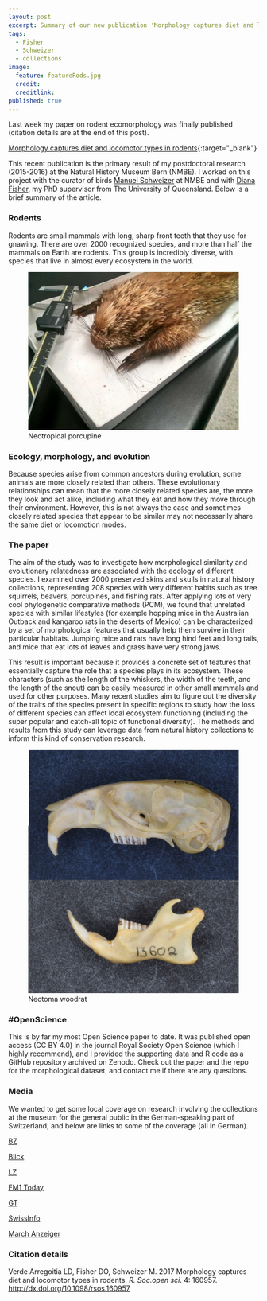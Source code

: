 ```yaml
---
layout: post
excerpt: Summary of our new publication 'Morphology captures diet and locomotor types in rodents'.
tags:
  - Fisher
  - Schweizer
  - collections
image:
  feature: featureRods.jpg
  credit:
  creditlink:
published: true
---
```

Last week my paper on rodent ecomorphology was finally published (citation details are at the end of this post).

[Morphology captures diet and locomotor types in rodents](http://rsos.royalsocietypublishing.org/content/4/1/160957 "open access link"){:target="_blank"}

This recent publication is the primary result of my postdoctoral research (2015-2016) at the Natural History Museum Bern (NMBE). I worked on this project with the curator of birds [Manuel Schweizer](http://www.nmbe.ch/en/information/team/dr-manuel-schweizer) at NMBE and with [Diana Fisher](https://twitter.com/DianaF1080), my PhD supervisor from The University of Queensland. Below is a brief summary of the article.


### Rodents

Rodents are small mammals with long, sharp front teeth that they use for gnawing. There are over 2000 recognized species, and more than half the mammals on Earth are rodents. This group is incredibly diverse, with species that live in almost every ecosystem in the world. 

<figure>
    <a href="/images/sphiggurus.jpg"><img src="/images/sphiggurus.jpg"></a>
        <figcaption>Neotropical porcupine</figcaption>
</figure>


### Ecology, morphology, and evolution

Because species arise from common ancestors during evolution, some animals are more closely related than others. These evolutionary relationships can mean that the more closely related species are, the more they look and act alike, including what they eat and how they move through their environment. However, this is not always the case and sometimes closely related species that appear to be similar may not necessarily share the same diet or locomotion modes. 

### The paper

The aim of the study was to investigate how morphological similarity and evolutionary relatedness are associated with the ecology of different species. I examined over 2000 preserved skins and skulls in natural history collections, representing 208 species with very different habits such as tree squirrels, beavers, porcupines, and fishing rats. After applying lots of very cool phylogenetic comparative methods (PCM), we found that unrelated species with similar lifestyles (for example hopping mice in the Australian Outback and kangaroo rats in the deserts of Mexico) can be characterized by a set of morphological features that usually help them survive in their particular habitats. Jumping mice and rats have long hind feet and long tails, and mice that eat lots of leaves and grass have very strong jaws. 

This result is important because it provides a concrete set of features that essentially capture the role that a species plays in its ecosystem. These characters (such as the length of the whiskers, the width of the teeth, and the length of the snout) can be easily measured in other small mammals and used for other purposes. 
Many recent studies aim to figure out the diversity of the traits of the species present in specific regions to study how the loss of different species can affect local ecosystem functioning (including the super popular and catch-all topic of functional diversity). The methods and results from this study can leverage data from natural history collections to inform this kind of conservation research.

<figure>
    <a href="/images/woodrats.jpg"><img src="/images/woodrats.jpg"></a>
        <figcaption>Neotoma woodrat</figcaption>
</figure>

### #OpenScience

This is by far my most Open Science paper to date. It was published open access (CC BY 4.0) in the journal Royal Society Open Science (which I highly recommend), and I provided the supporting data and R code as a GitHub repository archived on Zenodo. Check out the paper and the repo for the morphological dataset, and contact me if there are any questions. 

### Media

We wanted to get some local coverage on research involving the collections at the museum for the general public in the German-speaking part of Switzerland, and below are links to some of the coverage (all in German).

[BZ](http://www.basellandschaftlichezeitung.ch/schweiz/forscher-erstellen-biometrische-datenbank-der-nagetiere-130865570)
 
[Blick](http://www.blick.ch/life/wissen/biologie-forscher-erstellen-biometrische-datenbank-der-nagetiere-id6084214.html)
 
[LZ](http://www.limmattalerzeitung.ch/schweiz/forscher-erstellen-biometrische-datenbank-der-nagetiere-130865570)
 
[FM1 Today](http://www.fm1today.ch/forscher-erstellen-biometrische-datenbank-der-nagetiere/402524)
 
[GT](http://www.grenchnertagblatt.ch/schweiz/forscher-erstellen-biometrische-datenbank-der-nagetiere-130865570)
 
[SwissInfo](http://www.swissinfo.ch/ger/alle-news-in-kuerze/forscher-erstellen-biometrische-datenbank-der-nagetiere/42877476)
 
[March Anzeiger](http://www.marchanzeiger.ch/index.cfm?ressort=home&source=sda&id=242282)
 
### Citation details

Verde Arregoitia LD, Fisher DO, Schweizer M. 2017 
Morphology captures diet and locomotor types in rodents.
_R. Soc.open sci_. 4: 160957. http://dx.doi.org/10.1098/rsos.160957
